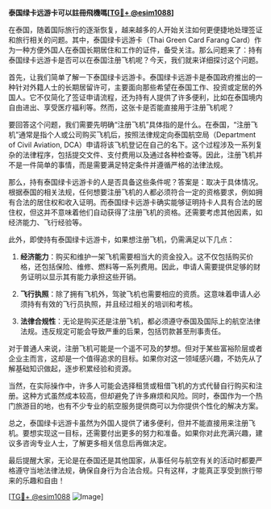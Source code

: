 **泰国绿卡远游卡可以註冊飛機嗎[[TG💪+ @esim1088](https://t.me/s/esim1088)]**

在泰国，随着国际旅行的逐渐恢复，越来越多的人开始关注如何更便捷地处理签证和旅行相关的问题。其中，泰国绿卡远游卡（Thai Green Card Farang Card）作为一种方便外国人在泰国长期居住和工作的证件，备受关注。那么问题来了：持有泰国绿卡远游卡是否可以在泰国注册飞机呢？今天，我们就来详细探讨这个问题。

首先，让我们简单了解一下泰国绿卡远游卡。泰国绿卡远游卡是泰国政府推出的一种针对外籍人士的长期居留许可，主要面向那些希望在泰国工作、投资或定居的外国人。它不仅简化了签证申请流程，还为持有人提供了许多便利，比如在泰国境内自由进出、享受医疗福利等。然而，这张卡是否能直接用于注册飞机呢？

要回答这个问题，我们需要先明确“注册飞机”具体指的是什么。在泰国，“注册飞机”通常是指个人或公司购买飞机后，按照法律规定向泰国航空局（Department of Civil Aviation, DCA）申请将该飞机登记在自己的名下。这个过程涉及一系列复杂的法律程序，包括提交文件、支付费用以及通过各种检查等。因此，注册飞机并不是一件简单的事情，而是需要满足特定条件并遵循严格的法律法规。

那么，持有泰国绿卡远游卡的人是否具备这些条件呢？答案是：取决于具体情况。根据泰国的相关法规，任何想要注册飞机的人都必须符合一定的资格要求，例如拥有合法的居住权和收入证明。而泰国绿卡远游卡确实能够证明持卡人具有合法的居住权，但这并不意味着他们自动获得了注册飞机的资格。还需要考虑其他因素，如经济能力、飞行经验等。

此外，即使持有泰国绿卡远游卡，如果想注册飞机，仍需满足以下几点：

1. **经济能力**：购买和维护一架飞机需要相当大的资金投入。这不仅包括购买价格，还包括保险、维修、燃料等一系列费用。因此，申请人需要提供足够的财务证明以显示其有能力承担这些开销。

2. **飞行执照**：除了拥有飞机外，驾驶飞机也需要相应的资质。这意味着申请人必须持有有效的飞行员执照，并且经过相关的培训和考核。

3. **法律合规性**：无论是购买还是注册飞机，都必须遵守泰国及国际上的航空法律法规。违反规定可能会导致严重的后果，包括罚款甚至刑事责任。

对于普通人来说，注册飞机可能是一个遥不可及的梦想。但对于某些富裕阶层或者企业主而言，这却是一个值得追求的目标。如果你对这一领域感兴趣，不妨先从了解基础知识做起，逐步积累经验和资源。

当然，在实际操作中，许多人可能会选择租赁或租借飞机的方式代替自行购买和注册。这种方式虽然成本较高，但却避免了许多麻烦和风险。同时，泰国作为一个热门旅游目的地，也有不少专业的航空服务提供商可以为你提供个性化的解决方案。

总之，泰国绿卡远游卡虽然为外国人提供了诸多便利，但并不能直接用来注册飞机。要想实现这一目标，还需要付出更多的努力和准备。如果你对此充满兴趣，建议多咨询专业人士，了解更多相关信息后再做决定。

最后提醒大家，无论是在泰国还是其他国家，从事任何与航空有关的活动时都要严格遵守当地法律法规，确保自身行为合法合规。只有这样，才能真正享受到旅行带来的乐趣和自由！

[[TG💪+ @esim1088](https://t.me/s/esim1088) ![Image](https://i.postimg.cc/4NQfJmqS/Snipaste-2025-05-13-00-14-12.png)]